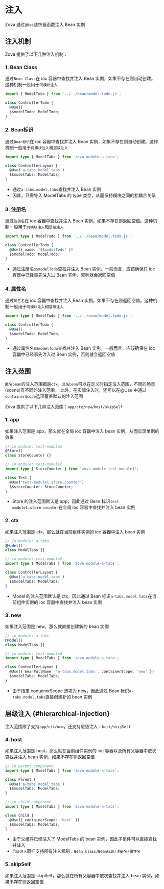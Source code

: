 # 注入

Zova 通过`@Use`装饰器函数注入 Bean 实例

## 注入机制

Zova 提供了以下几种注入机制：

### 1. Bean Class

通过`Bean Class`在 ioc 容器中查找并注入 Bean 实例，如果不存在则自动创建。这种机制一般用于`同模块注入`

```typescript
import { ModelTodo } from '../../bean/model.todo.js';

class ControllerTodo {
  @Use()
  $$modelTodo: ModelTodo;
}
```

### 2. Bean标识

通过`Bean标识`在 ioc 容器中查找并注入 Bean 实例，如果不存在则自动创建。这种机制一般用于`跨模块注入`和`层级注入`

```typescript
import type { ModelTabs } from 'zova-module-a-tabs';

class ControllerLayout {
  @Use('a-tabs.model.tabs')
  $$modelTabs: ModelTabs;
}
```

- 通过`a-tabs.model.tabs`查找并注入 Bean 实例
- 因此，只需导入 ModelTabs 的 type 类型，从而保持模块之间的松耦合关系

### 3. 注册名

通过`注册名`在 ioc 容器中查找并注入 Bean 实例，如果不存在则返回空值。这种机制一般用于`同模块注入`和`层级注入`

```typescript
import type { ModelTodo } from '../../bean/model.todo.js';

class ControllerTodo {
  @Use({ name: '$$modelTodo' })
  $$modelTodo: ModelTodo;
}
```

- 通过注册名`$$modelTodo`查找并注入 Bean 实例。一般而言，应该确保在 ioc 容器中已经事先注入过 Bean 实例，否则就会返回空值

### 4. 属性名

通过`属性名`在 ioc 容器中查找并注入 Bean 实例，如果不存在则返回空值。这种机制一般用于`同模块注入`和`层级注入`

```typescript
import type { ModelTodo } from '../../bean/model.todo.js';

class ControllerTodo {
  @Use()
  $$modelTodo: ModelTodo;
}
```

- 通过属性名`$$modelTodo`查找并注入 Bean 实例。一般而言，应该确保在 ioc 容器中已经事先注入过 Bean 实例，否则就会返回空值

## 注入范围

`匿名bean`的注入范围都是`ctx`，`具名bean`可以在定义时指定注入范围，不同的场景(scene)有不同的注入范围。 此外，在实际注入时，还可以在@Use 中通过`containerScope`选项覆盖默认的注入范围

Zova 提供了以下几种注入范围：`app/ctx/new/host/skipSelf`

### 1. app

如果注入范围是 app，那么就在全局 ioc 容器中注入 bean 实例，从而实现单例的效果

```typescript
// in module: test-module1
@Store()
class StoreCounter {}
```

```typescript
// in module: test-module2
import type { StoreCounter } from 'zova-module-test-module1';

class Test {
  @Use('test-module1.store.counter')
  $$storeCounter: StoreCounter;
}
```

- Store 的注入范围默认是 app，因此通过 Bean 标识`test-module1.store.counter`在全局 ioc 容器中查找并注入 bean 实例

### 2. ctx

如果注入范围是 ctx，那么就在当前组件实例的 ioc 容器中注入 bean 实例

```typescript
// in module: a-tabs
@Model()
class ModelTabs {}
```

```typescript
// in module: test-module2
import type { ModelTabs } from 'zova-module-a-tabs';

class ControllerLayout {
  @Use('a-tabs.model.tabs')
  $$modelTabs: ModelTabs;
}
```

- Model 的注入范围默认是 ctx，因此通过 Bean 标识`a-tabs.model.tabs`在当前组件实例的 ioc 容器中查找并注入 bean 实例

### 3. new

如果注入范围是 new，那么就直接创建新的 bean 实例

```typescript
// in module: a-tabs
@Model()
class ModelTabs {}
```

```typescript
// in module: test-module2
import type { ModelTabs } from 'zova-module-a-tabs';

class ControllerLayout {
  @Use({ beanFullName: 'a-tabs.model.tabs', containerScope: 'new' })
  $$modelTabs: ModelTabs;
}
```

- 由于指定 containerScope 选项为 new，因此通过 Bean 标识`a-tabs.model.tabs`直接创建新的 bean 实例

## 层级注入 {#hierarchical-injection}

注入范围除了支持`app/ctx/new`，还支持层级注入：`host/skipSelf`

### 4. host

如果注入范围是 host，那么就在当前组件实例的 ioc 容器以及所有父容器中依次查找并注入 bean 实例，如果不存在则返回空值

```typescript
// in parent component
import type { ModelTabs } from 'zova-module-a-tabs';

class Parent {
  @Use('a-tabs.model.tabs')
  $$modelTabs: ModelTabs;
}
```

```typescript
// in child component
import type { ModelTabs } from 'zova-module-a-tabs';

class Child {
  @Use({ containerScope: 'host' })
  $$modelTabs: ModelTabs;
}
```

- 由于父组件已经注入了 ModelTabs 的 bean 实例，因此子组件可以直接查找并注入
- `层级注入`同样支持所有注入机制：`Bean Class/Bean标识/注册名/属性名`

### 5. skipSelf

如果注入范围是 skipSelf，那么就在所有父容器中依次查找并注入 bean 实例，如果不存在则返回空值
